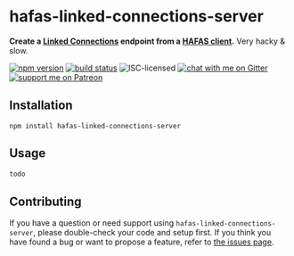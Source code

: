 # hafas-linked-connections-server

**Create a [Linked Connections](https://linkedconnections.org) endpoint from a [HAFAS client](https://github.com/public-transport/hafas-client).** Very hacky & slow.

[![npm version](https://img.shields.io/npm/v/hafas-linked-connections-server.svg)](https://www.npmjs.com/package/hafas-linked-connections-server)
[![build status](https://api.travis-ci.org/derhuerst/hafas-linked-connections-server.svg?branch=master)](https://travis-ci.org/derhuerst/hafas-linked-connections-server)
![ISC-licensed](https://img.shields.io/github/license/derhuerst/hafas-linked-connections-server.svg)
[![chat with me on Gitter](https://img.shields.io/badge/chat%20with%20me-on%20gitter-512e92.svg)](https://gitter.im/derhuerst)
[![support me on Patreon](https://img.shields.io/badge/support%20me-on%20patreon-fa7664.svg)](https://patreon.com/derhuerst)


## Installation

```shell
npm install hafas-linked-connections-server
```


## Usage

```js
todo
```


## Contributing

If you have a question or need support using `hafas-linked-connections-server`, please double-check your code and setup first. If you think you have found a bug or want to propose a feature, refer to [the issues page](https://github.com/derhuerst/hafas-linked-connections-server/issues).
